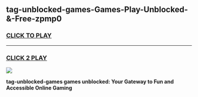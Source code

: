 
## tag-unblocked-games-Games-Play-Unblocked-&-Free-zpmp0
<h3>
<a href="https://premium76.site?title=tag-unblocked-games&ref=24A">CLICK TO PLAY</a></h3>
<hr>

<h3>
<a href="https://premium76.site?title=tag-unblocked-games&ref=24A">CLICK 2 PLAY</a>
  
</h3>

<a href="https://premium76.site?title=tag-unblocked-games&ref=24A"><img src="https://clearcache.store/games.png"></a>


**tag-unblocked-games games unblocked: Your Gateway to Fun and Accessible Online Gaming**
